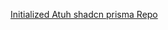 [Initialized Atuh shadcn prisma Repo](https://github.com/nextArtDev/grider-next14/commit/6db5de1822b7e6dc073b80662b3ca72610072084)
